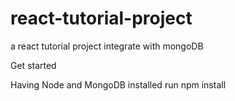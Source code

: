 # react-tutorial-project
a react tutorial project integrate with mongoDB

Get started

Having Node and MongoDB installed
run npm install
